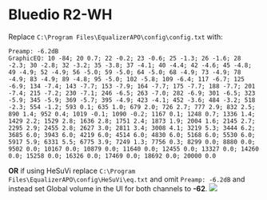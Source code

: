 # Bluedio R2-WH
Replace `C:\Program Files\EqualizerAPO\config\config.txt` with:
```
Preamp: -6.2dB
GraphicEQ: 10 -84; 20 0.7; 22 -0.2; 23 -0.6; 25 -1.3; 26 -1.6; 28 -2.3; 30 -2.8; 32 -3.2; 35 -3.8; 37 -4.1; 40 -4.4; 42 -4.6; 45 -4.8; 49 -4.9; 52 -4.9; 56 -5.0; 59 -5.0; 64 -5.0; 68 -4.9; 73 -4.9; 78 -4.9; 83 -4.9; 89 -4.8; 95 -5.0; 102 -5.8; 109 -6.4; 117 -6.7; 125 -6.9; 134 -7.4; 143 -7.7; 153 -7.9; 164 -7.7; 175 -7.7; 188 -7.7; 201 -7.4; 215 -7.2; 230 -7.1; 246 -6.5; 263 -7.0; 282 -6.9; 301 -6.5; 323 -5.9; 345 -5.9; 369 -5.7; 395 -4.9; 423 -4.1; 452 -3.6; 484 -3.2; 518 -2.3; 554 -1.2; 593 0.1; 635 1.0; 679 2.0; 726 2.7; 777 2.9; 832 2.5; 890 1.4; 952 0.4; 1019 -0.1; 1090 -0.2; 1167 0.1; 1248 0.7; 1336 1.4; 1429 2.2; 1529 2.8; 1636 2.8; 1751 2.4; 1873 1.9; 2004 1.6; 2145 2.7; 2295 2.9; 2455 2.8; 2627 3.0; 2811 3.4; 3008 4.1; 3219 5.3; 3444 6.2; 3685 6.0; 3943 6.0; 4219 6.0; 4514 6.0; 4830 6.0; 5168 6.0; 5530 6.0; 5917 5.9; 6331 5.5; 6775 3.9; 7249 1.3; 7756 0.3; 8299 0.0; 8880 0.0; 9502 0.0; 10167 0.0; 10879 0.0; 11640 0.0; 12455 0.0; 13327 0.0; 14260 0.0; 15258 0.0; 16326 0.0; 17469 0.0; 18692 0.0; 20000 0.0
```
**OR** if using HeSuVi replace `C:\Program Files\EqualizerAPO\config\HeSuVi\eq.txt` and omit `Preamp: -6.2dB` and instead set Global volume in the UI for both channels to **-62**.
![](https://raw.githubusercontent.com/jaakkopasanen/AutoEq/master/results/Headphone.com/innerfidelity/onear/Bluedio%20R2-WH/Bluedio%20R2-WH.png)